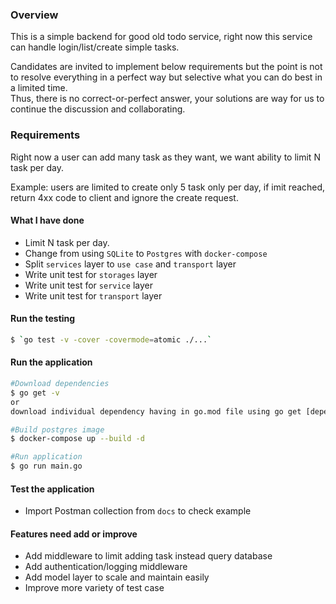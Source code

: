 ### Overview

This is a simple backend for good old todo service, right now this service can handle login/list/create simple tasks.

Candidates are invited to implement below requirements but the point is not to resolve everything in a perfect way but selective what you can do best in a limited time.  
Thus, there is no correct-or-perfect answer, your solutions are way for us to continue the discussion and collaborating.

### Requirements

Right now a user can add many task as they want, we want ability to limit N task per day.

Example: users are limited to create only 5 task only per day, if imit reached, return 4xx code to client and ignore the create request.

#### What I have done

- Limit N task per day.
- Change from using `SQLite` to `Postgres` with `docker-compose`
- Split `services` layer to `use case` and `transport` layer
- Write unit test for `storages` layer
- Write unit test for `service` layer
- Write unit test for `transport` layer

#### Run the testing

```bash
$ `go test -v -cover -covermode=atomic ./...`
```

#### Run the application

```bash
#Download dependencies
$ go get -v
or
download individual dependency having in go.mod file using go get [dependency path]

#Build postgres image
$ docker-compose up --build -d

#Run application
$ go run main.go
```

#### Test the application

- Import Postman collection from `docs` to check example

#### Features need add or improve

- Add middleware to limit adding task instead query database
- Add authentication/logging middleware
- Add model layer to scale and maintain easily
- Improve more variety of test case
